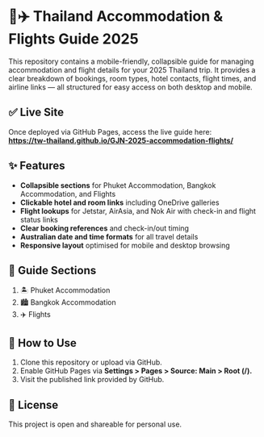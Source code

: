# 🏨✈️ Thailand Accommodation \& Flights Guide 2025

This repository contains a mobile-friendly, collapsible guide for managing accommodation and flight details for your 2025 Thailand trip. It provides a clear breakdown of bookings, room types, hotel contacts, flight times, and airline links — all structured for easy access on both desktop and mobile.

## ✅ Live Site



Once deployed via GitHub Pages, access the live guide here:  
**https://tw-thailand.github.io/GJN-2025-accommodation-flights/**



## ✨ Features

* **Collapsible sections** for Phuket Accommodation, Bangkok Accommodation, and Flights
* **Clickable hotel and room links** including OneDrive galleries
* **Flight lookups** for Jetstar, AirAsia, and Nok Air with check-in and flight status links
* **Clear booking references** and check-in/out timing
* **Australian date and time formats** for all travel details
* **Responsive layout** optimised for mobile and desktop browsing

## 📌 Guide Sections

1. 🏝️ Phuket Accommodation
2. 🏙️ Bangkok Accommodation
3. ✈️ Flights

## 🔧 How to Use

1. Clone this repository or upload via GitHub.
2. Enable GitHub Pages via **Settings > Pages > Source: Main > Root (/).**
3. Visit the published link provided by GitHub.

## 📄 License

This project is open and shareable for personal use.

